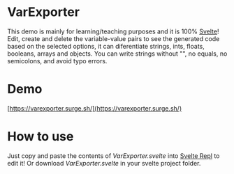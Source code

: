 # VarExporter
This demo is mainly for learning/teaching purposes and it is 100% [Svelte](https://svelte.dev)! Edit, create and delete the variable-value pairs to see the generated code based on the selected options, it can diferentiate strings, ints, floats, booleans, arrays and objects. You can write strings without "", no equals, no semicolons, and avoid typo errors.

# Demo
[https://varexporter.surge.sh/](https://varexporter.surge.sh/)

# How to use
Just copy and paste the contents of *VarExporter.svelte* into [Svelte Repl](https://svelte.dev/repl/) to edit it!
Or download *VarExporter.svelte* in your svelte project folder.
